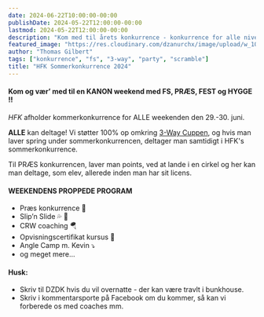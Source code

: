 ```yaml
---
date: 2024-06-22T10:00:00-00:00
publishDate: 2024-05-22T12:00:00-00:00
lastmod: 2024-05-22T12:00:00-00:00
description: "Kom med til årets konkurrence - konkurrence for alle niveauer"
featured_image: "https://res.cloudinary.com/dzanurchx/image/upload/w_1000,ar_16:9,c_fill,g_auto,e_sharpen/v1719503987/hfksource/compo2024/yxfrdcbpjjoftytwa36x.webp"
author: "Thomas Gilbert"
tags: ["konkurrence", "fs", "3-way", "party", "scramble"]
title: "HFK Sommerkonkurrence 2024"
---
```

#### Kom og vær’ med til en KANON weekend med FS, PRÆS, FEST og HYGGE !!
*HFK* afholder kommerkonkurrence for ALLE weekenden den 29.-30. juni.

**ALLE** kan deltage! Vi støtter 100% op omkring [3-Way Cuppen](https://www.cloud-arena.dk/), og hvis man laver spring under sommerkonkurrencen, deltager man samtidigt i HFK's sommerkonkurrence.

Til PRÆS konkurrencen, laver man points, ved at lande i en cirkel og her kan man deltage, som elev, allerede inden man har sit licens.

#### WEEKENDENS PROPPEDE PROGRAM
* Præs konkurrence 🎯
* Slip’n Slide 💦 🦛
* CRW coaching 🪂
* Opvisningscertifikat kursus 📜
* Angle Camp m. Kevin ⤵
* og meget mere...

#### Husk:
* Skriv til DZDK hvis du vil overnatte - der kan være travlt i bunkhouse.
* Skriv i kommentarsporte på Facebook om du kommer, så kan vi forberede os med coaches mm.
